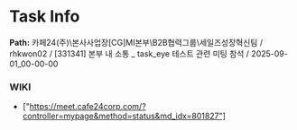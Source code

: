 # Task Info

**Path:** 카페24(주)\본사사업장\[CG]MI본부\B2B협력그룹\세일즈성장혁신팀 / rhkwon02 / [331341] 본부 내 소통 _ task_eye 테스트 관련 미팅 참석 / 2025-09-01_00-00-00

### WIKI
- ["https://meet.cafe24corp.com/?controller=mypage&method=status&md_idx=801827"]

